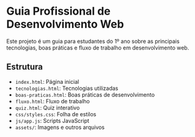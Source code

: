 # Guia Profissional de Desenvolvimento Web

Este projeto é um guia para estudantes do 1º ano sobre as principais tecnologias, boas práticas e fluxo de trabalho em desenvolvimento web.

## Estrutura
- `index.html`: Página inicial
- `tecnologias.html`: Tecnologias utilizadas
- `boas-praticas.html`: Boas práticas de desenvolvimento
- `fluxo.html`: Fluxo de trabalho
- `quiz.html`: Quiz interativo
- `css/styles.css`: Folha de estilos
- `js/app.js`: Scripts JavaScript
- `assets/`: Imagens e outros arquivos
